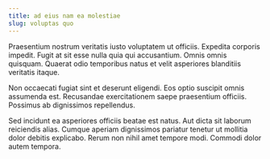 ```yaml
---
title: ad eius nam ea molestiae
slug: voluptas quo
---
```


Praesentium nostrum veritatis iusto voluptatem ut officiis. Expedita corporis impedit. Fugit at sit esse nulla quia qui accusantium. Omnis omnis quisquam. Quaerat odio temporibus natus et velit asperiores blanditiis veritatis itaque.

Non occaecati fugiat sint et deserunt eligendi. Eos optio suscipit omnis assumenda est. Recusandae exercitationem saepe praesentium officiis. Possimus ab dignissimos repellendus.

Sed incidunt ea asperiores officiis beatae est natus. Aut dicta sit laborum reiciendis alias. Cumque aperiam dignissimos pariatur tenetur ut mollitia dolor debitis explicabo. Rerum non nihil amet tempore modi. Commodi dolor autem tempora.
